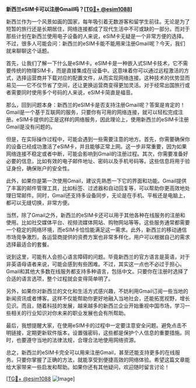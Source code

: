 **新西兰eSIM卡可以注册Gmail吗？[[TG💪+ @esim1088](https://t.me/s/esim1088)]**

新西兰作为一个风景如画的国家，每年吸引着无数游客和留学生前往。无论是为了短暂的旅行还是长期居住，网络连接都成了现代生活中不可或缺的一部分。而对于那些计划在新西兰使用电子设备的人来说，eSIM卡无疑是一个非常方便的选择。不过，很多人可能会问：新西兰的eSIM卡能不能用来注册Gmail呢？今天，我们就来聊聊这个话题。

首先，让我们了解一下什么是eSIM卡。eSIM卡是一种嵌入式SIM卡技术，它不需要传统的物理SIM卡，而是直接集成在设备中。这意味着你可以通过远程激活的方式，选择运营商并下载对应的配置文件，从而实现网络连接。这种技术的优势显而易见——它不仅节省了空间，还让更换运营商变得更加灵活。对于经常出国旅行或者需要同时使用多个号码的人来说，eSIM卡简直是福音。

那么，回到问题本身：新西兰的eSIM卡是否支持注册Gmail呢？答案是肯定的！Gmail是一个基于互联网的服务，只要你有可用的网络连接，就可以轻松完成注册。eSIM卡提供的正是这样的网络服务，因此理论上，使用新西兰的eSIM卡注册Gmail是没有问题的。

但是，在实际操作过程中，可能会遇到一些需要注意的地方。首先，你需要确保你的设备已经成功激活了eSIM卡，并且能够正常上网。这一步非常重要，因为如果网络连接不稳定或者中断，可能会影响到Gmail的注册过程。其次，你需要准备好必要的信息，比如有效的电子邮件地址、密码以及手机号码等。这些信息将用于验证身份，确保账户的安全性。

此外，如果你是第一次使用Gmail，建议先熟悉一下它的界面和功能。Gmail提供了丰富的邮件管理工具，比如标签、过滤器和自动回复等，可以帮助你更高效地处理日常邮件。同时，Gmail还支持多设备同步，无论是在手机、平板还是电脑上，都可以无缝切换，非常方便。

当然，除了Gmail之外，新西兰的eSIM卡还可以用于其他各种在线服务的注册和使用。比如社交媒体平台、视频流媒体网站、购物网站等等。这些服务通常都需要一个稳定的网络环境，而eSIM卡恰恰能满足这一需求。此外，新西兰的移动通信市场竞争激烈，各运营商提供的资费方案也非常多样化，用户可以根据自己的需求选择最适合的套餐。

说到这里，可能有人会担心语言障碍的问题。毕竟新西兰的官方语言是英语，对于非英语母语者来说，可能会感到有些困难。不过，其实这一点也不必过于担心。Gmail和其他大多数在线服务都支持多种语言，包括中文。只要你在注册时选择了合适的语言选项，整个过程就会变得简单明了。

另外，如果你对新西兰的文化和生活方式感兴趣，不妨利用Gmail订阅一些当地的新闻资讯或者博客。这样不仅能帮助你更好地融入当地社会，还能拓宽视野，增长见识。而且，随着科技的发展，越来越多的新西兰企业开始重视中国市场，学习一些相关的行业知识对你未来的职业发展也会有所帮助。

最后，我想提醒大家，在使用eSIM卡的过程中一定要注意安全问题。避免点击不明链接，定期更新软件版本，设置强密码，这些都是保护个人信息的重要措施。同时，也要遵守当地的法律法规，合理合法地使用网络资源。

总之，新西兰的eSIM卡完全可以用来注册Gmail，甚至还能支持更多的在线服务。只要你掌握了正确的方法，就能享受到便捷高效的网络体验。希望这篇文章能给大家带来一些启发和帮助。如果你还有其他疑问，欢迎随时留言讨论！

[[TG💪+ @esim1088](https://t.me/s/esim1088) ![Image](https://i.postimg.cc/4NQfJmqS/Snipaste-2025-05-13-00-14-12.png)]